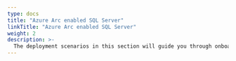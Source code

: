 ```yaml
---
type: docs
title: "Azure Arc enabled SQL Server"
linkTitle: "Azure Arc enabled SQL Server"
weight: 2
description: >-
  The deployment scenarios in this section will guide you through onboarding Microsoft SQL Server as an Azure Arc enabled SQL server.
---
```

